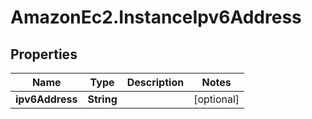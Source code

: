 # AmazonEc2.InstanceIpv6Address

## Properties

Name | Type | Description | Notes
------------ | ------------- | ------------- | -------------
**ipv6Address** | **String** |  | [optional] 


